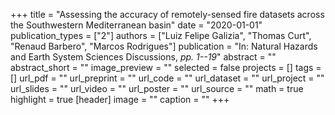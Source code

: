 +++
title = "Assessing the accuracy of remotely-sensed fire datasets across the Southwestern Mediterranean basin"
date = "2020-01-01"
publication_types = ["2"]
authors = ["Luiz Felipe Galizia", "Thomas Curt", "Renaud Barbero", "Marcos Rodrigues"]
publication = "In: Natural Hazards and Earth System Sciences Discussions, _pp. 1--19_"
abstract = ""
abstract_short = ""
image_preview = ""
selected = false
projects = []
tags = []
url_pdf = ""
url_preprint = ""
url_code = ""
url_dataset = ""
url_project = ""
url_slides = ""
url_video = ""
url_poster = ""
url_source = ""
math = true
highlight = true
[header]
image = ""
caption = ""
+++
